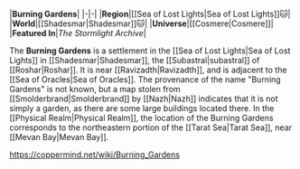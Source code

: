 |**Burning Gardens**|
|-|-|
|**Region**|[[Sea of Lost Lights\|Sea of Lost Lights]]🐱︎|
|**World**|[[Shadesmar\|Shadesmar]]🐱︎|
|**Universe**|[[Cosmere\|Cosmere]]|
|**Featured In**|*The Stormlight Archive*|

The **Burning Gardens** is a settlement in the [[Sea of Lost Lights\|Sea of Lost Lights]] in [[Shadesmar\|Shadesmar]], the [[Subastral\|subastral]] of [[Roshar\|Roshar]]. It is near [[Ravizadth\|Ravizadth]], and is adjacent to the [[Sea of Oracles\|Sea of Oracles]]. The provenance of the name "Burning Gardens" is not known, but a map stolen from [[Smolderbrand\|Smolderbrand]] by [[Nazh\|Nazh]] indicates that it is not simply a garden, as there are some large buildings located there.
In the [[Physical Realm\|Physical Realm]], the location of the Burning Gardens corresponds to the northeastern portion of the [[Tarat Sea\|Tarat Sea]], near [[Mevan Bay\|Mevan Bay]].



https://coppermind.net/wiki/Burning_Gardens